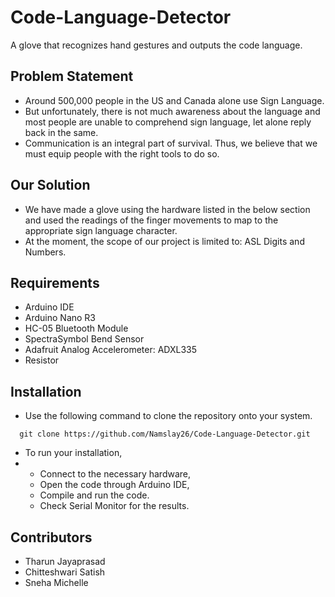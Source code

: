 # Code-Language-Detector
A glove that recognizes hand gestures and outputs the code language.

## Problem Statement 
* Around 500,000 people in the US and Canada alone use Sign Language.
* But unfortunately, there is not much awareness about the language and most people are unable to comprehend sign language, let alone reply back in the same.
* Communication is an integral part of survival. Thus, we believe that we must equip people with the right tools to do so.

## Our Solution 
* We have made a glove using the hardware listed in the below section and used the readings of the finger movements to map to the appropriate sign language character.
* At the moment, the scope of our project is limited to: ASL Digits and Numbers.

## Requirements 
* Arduino IDE
* Arduino Nano R3
* HC-05 Bluetooth Module 
* SpectraSymbol Bend Sensor
* Adafruit Analog Accelerometer: ADXL335
* Resistor

## Installation 
* Use the following command to clone the repository onto your system.
```
  git clone https://github.com/Namslay26/Code-Language-Detector.git
```
* To run your installation,
* * Connect to the necessary hardware,
  * Open the code through Arduino IDE,
  * Compile and run the code.
  * Check Serial Monitor for the results.

## Contributors
* Tharun Jayaprasad 
* Chitteshwari Satish 
* Sneha Michelle 
